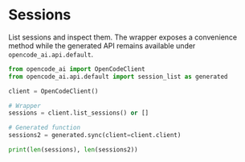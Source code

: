 # Sessions

List sessions and inspect them. The wrapper exposes a convenience method while the generated API remains available under `opencode_ai.api.default`.

```python
from opencode_ai import OpenCodeClient
from opencode_ai.api.default import session_list as generated

client = OpenCodeClient()

# Wrapper
sessions = client.list_sessions() or []

# Generated function
sessions2 = generated.sync(client=client.client)

print(len(sessions), len(sessions2))
```
